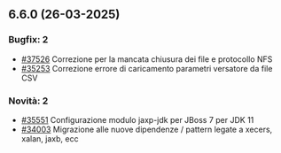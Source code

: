 ## 6.6.0 (26-03-2025)

### Bugfix: 2
- [#37526](https://parermine.regione.emilia-romagna.it/issues/37526) Correzione per la mancata chiusura dei file e protocollo NFS
- [#35253](https://parermine.regione.emilia-romagna.it/issues/35253) Correzione errore di caricamento parametri versatore da file CSV

### Novità: 2
- [#35551](https://parermine.regione.emilia-romagna.it/issues/35551) Configurazione modulo jaxp-jdk per JBoss 7 per JDK 11
- [#34003](https://parermine.regione.emilia-romagna.it/issues/34003) Migrazione alle nuove dipendenze / pattern legate a xecers, xalan, jaxb, ecc
